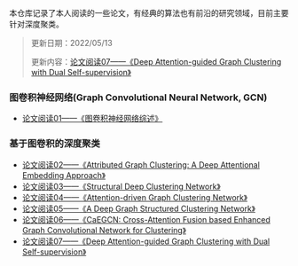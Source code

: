 本仓库记录了本人阅读的一些论文，有经典的算法也有前沿的研究领域，目前主要针对深度聚类。

> 更新日期：2022/05/13
>
> 更新内容：[论文阅读07——《Deep Attention-guided Graph Clustering with Dual Self-supervision》](https://www.marigold.website/#/readArticle?workId=108&author=Marigold&authorId=1000001)

### 图卷积神经网络(Graph Convolutional Neural Network, GCN)

- [论文阅读01——《图卷积神经网络综述》](https://www.marigold.website/#/readArticle?workId=101&author=Marigold&authorId=1000001)

### 基于图卷积的深度聚类

- [论文阅读02——《Attributed Graph Clustering: A Deep Attentional Embedding Approach》](https://www.marigold.website/#/readArticle?workId=102&author=Marigold&authorId=1000001)
- [论文阅读03——《Structural Deep Clustering Network》](https://www.marigold.website/#/readArticle?workId=103&author=Marigold&authorId=1000001)
- [论文阅读04——《Attention-driven Graph Clustering Network》](https://www.marigold.website/#/readArticle?workId=105&author=Marigold&authorId=1000001)
- [论文阅读05——《A Deep Graph Structured Clustering Network》](https://www.marigold.website/#/readArticle?workId=106&author=Marigold&authorId=1000001)
- [论文阅读06——《CaEGCN: Cross-Attention Fusion based Enhanced Graph Convolutional Network for Clustering》](https://www.marigold.website/#/readArticle?workId=107&author=Marigold&authorId=1000001)
- [论文阅读07——《Deep Attention-guided Graph Clustering with Dual Self-supervision》](https://www.marigold.website/#/readArticle?workId=108&author=Marigold&authorId=1000001)